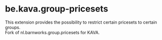 be.kava.group-pricesets
=======================

This extension provides the possibility to restrict certain pricesets to certain groups.  
Fork of nl.barnworks.group.pricesets for KAVA.
